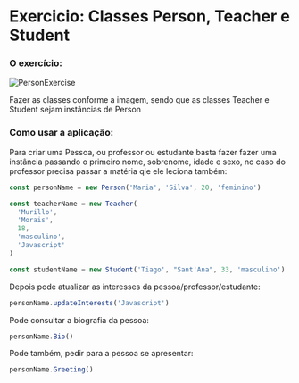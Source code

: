 # Exercicio: Classes Person, Teacher e Student

### O exercício:

![PersonExercise](https://user-images.githubusercontent.com/82619418/137971821-222539d8-fd40-464b-8704-fc7702594525.png)

Fazer as classes conforme a imagem, sendo que as classes Teacher e Student sejam instâncias de Person

### Como usar a aplicação:

Para criar uma Pessoa, ou professor ou estudante basta fazer fazer uma instância passando o primeiro nome, sobrenome, idade e sexo, no caso do professor precisa passar a matéria qie ele leciona também:

```js
const personName = new Person('Maria', 'Silva', 20, 'feminino')

const teacherName = new Teacher(
  'Murillo',
  'Morais',
  18,
  'masculino',
  'Javascript'
)

const studentName = new Student('Tiago', "Sant'Ana", 33, 'masculino')
```

Depois pode atualizar as interesses da pessoa/professor/estudante:

```js
personName.updateInterests('Javascript')
```

Pode consultar a biografia da pessoa:

```js
personName.Bio()
```

Pode também, pedir para a pessoa se apresentar:

```js
personName.Greeting()
```
